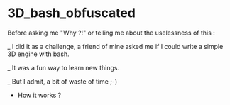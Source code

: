 # 3D_bash_obfuscated

Before asking me "Why ?!" or telling me about the uselessness of this :

_ I did it as a challenge, a friend of mine asked me if I could write a simple 3D engine with bash.

_ It was a fun way to learn new things.

_ But I admit, a bit of waste of time ;-)


- How it works ?
